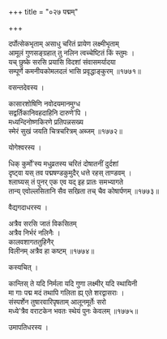 +++
title = "०२७ पद्मम्"

+++


दर्पोत्सेकभृताम् असाधु चरितं प्रायेण लक्ष्मीभृताम्  
आमूलं गुणसङ्ग्रहात् तु नलिन त्वच्चेष्टितं किं स्तुमः ।  
यच् छुष्के सरसि प्रयासि विदशां संवासमर्यादया   
सम्पूर्णे कमनीयकोमलदलं भासि प्रवृद्धाङ्कुरम् ॥१७७१॥  


वसन्तदेवस्य ।  


कासारशोषिणि नवोदयमानमुग्ध  
सद्वर्तिकानिवहदाहिनि दारुणे’पि ।  
मध्यन्दिनोष्णकिरणे प्रतिपन्नसख्य  
स्मेरं सुखं जयति चित्रचरित्रम् अब्जम् ॥१७७२॥  


योगेश्वरस्य ।  


धिक् कुर्मो’स्य मधुव्रतस्य चरितं दोषातनीं दुर्दशां  
दृष्ट्वा यस् तव पद्मषण्डकुमुदैर् धत्ते रहस् ताण्डवम् ।  
श्लाघ्यस् तं पुनर् एक एव यद् इह प्रातः समभ्यागते  
तान्य् एवोल्लसितानि सैव सखिता तच् चैव कोषार्पणम् ॥१७७३॥  


वैद्यगदाधरस्य ।  


अत्रैव सरसि जातं विकसितम्  
अत्रैव निर्भरं नलिनैः ।  
कालवशागततुहिनैर्   
विलीनम् अत्रैव हा कष्टम् ॥१७७४॥  


कस्यचित् ।  


कान्तिस् ते यदि निर्मला यदि गुणा लक्ष्मीर् यदि स्थायिनी  
मा गाः पद्म मदं तथापि गलिता ह्य् एते शरद्वासराः ।  
संस्पर्शेन तुषारवारिपृषताम् आलूनमूर्तेः सरो  
मध्ये’त्रैव वराटकेन भवतः स्थेयं पुनः केवलम् ॥१७७५॥  


उमापतिधरस्य ।  

